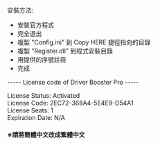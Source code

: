 安裝方法:  

- 安裝官方程式  
- 完全退出  
- 複製 "Config.ini" 到 Copy HERE 捷徑指向的目錄  
- 複製 "Register.dll" 到程式安裝目錄  
- 用提供的序號註冊  
- 完成  


----- License code of Driver Booster Pro -----  

License Status: Activated  
License Code: 2EC72-368A4-5E4E9-D54A1  
License Seats: 1  
Expiration Date: N/A  
#### ※請將簡體中文改成繁體中文

